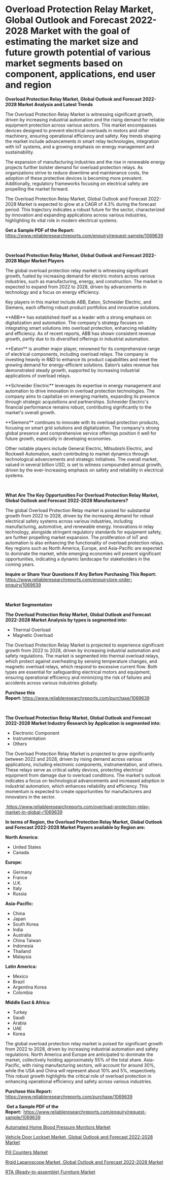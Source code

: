 <p><h1>Overload Protection Relay Market, Global Outlook and Forecast 2022-2028 Market with the goal of estimating the market size and future growth potential of various market segments based on component, applications, end user and region</h1></p><p><strong>Overload Protection Relay Market, Global Outlook and Forecast 2022-2028 Market Analysis and Latest Trends</strong></p>
<p><p>The Overload Protection Relay Market is witnessing significant growth, driven by increasing industrial automation and the rising demand for reliable equipment protection across various sectors. This market encompasses devices designed to prevent electrical overloads in motors and other machinery, ensuring operational efficiency and safety. Key trends shaping the market include advancements in smart relay technologies, integration with IoT systems, and a growing emphasis on energy management and sustainability.</p><p>The expansion of manufacturing industries and the rise in renewable energy projects further bolster demand for overload protection relays. As organizations strive to reduce downtime and maintenance costs, the adoption of these protective devices is becoming more prevalent. Additionally, regulatory frameworks focusing on electrical safety are propelling the market forward.</p><p>The Overload Protection Relay Market, Global Outlook and Forecast 2022-2028 Market is expected to grow at a CAGR of 4.3% during the forecast period. This trajectory indicates a robust future for the sector, characterized by innovation and expanding applications across various industries, highlighting its vital role in modern electrical systems.</p></p>
<p><strong>Get a Sample PDF of the Report:&nbsp;</strong> <a href="https://www.reliableresearchreports.com/enquiry/request-sample/1069639">https://www.reliableresearchreports.com/enquiry/request-sample/1069639</a></p>
<p>&nbsp;</p>
<p><strong>Overload Protection Relay Market, Global Outlook and Forecast 2022-2028 Major Market Players</strong></p>
<p><p>The global overload protection relay market is witnessing significant growth, fueled by increasing demand for electric motors across various industries, such as manufacturing, energy, and construction. The market is expected to expand from 2022 to 2028, driven by advancements in technology and a focus on energy efficiency.</p><p>Key players in this market include ABB, Eaton, Schneider Electric, and Siemens, each offering robust product portfolios and innovative solutions. </p><p>**ABB** has established itself as a leader with a strong emphasis on digitalization and automation. The company's strategy focuses on integrating smart solutions into overload protection, enhancing reliability and efficiency. As of recent reports, ABB has shown consistent revenue growth, partly due to its diversified offerings in industrial automation. </p><p>**Eaton** is another major player, renowned for its comprehensive range of electrical components, including overload relays. The company is investing heavily in R&D to enhance its product capabilities and meet the growing demand for energy-efficient solutions. Eaton’s sales revenue has demonstrated steady growth, supported by increasing industrial applications of overload relays.</p><p>**Schneider Electric** leverages its expertise in energy management and automation to drive innovation in overload protection technologies. The company aims to capitalize on emerging markets, expanding its presence through strategic acquisitions and partnerships. Schneider Electric's financial performance remains robust, contributing significantly to the market's overall growth.</p><p>**Siemens** continues to innovate with its overload protection products, focusing on smart grid solutions and digitalization. The company's strong global presence and comprehensive service offerings position it well for future growth, especially in developing economies.</p><p>Other notable players include General Electric, Mitsubishi Electric, and Rockwell Automation, each contributing to market dynamics through technological advancements and strategic initiatives. The overall market, valued in several billion USD, is set to witness compounded annual growth, driven by the ever-increasing emphasis on safety and reliability in electrical systems.</p></p>
<p>&nbsp;</p>
<p><strong>What Are The Key Opportunities For Overload Protection Relay Market, Global Outlook and Forecast 2022-2028 Manufacturers?</strong></p>
<p><p>The global Overload Protection Relay market is poised for substantial growth from 2022 to 2028, driven by the increasing demand for robust electrical safety systems across various industries, including manufacturing, automotive, and renewable energy. Innovations in relay technology, alongside stringent regulatory standards for equipment safety, are further propelling market expansion. The proliferation of IoT and automation is also enhancing the functionality of overload protection relays. Key regions such as North America, Europe, and Asia-Pacific are expected to dominate the market, while emerging economies will present significant opportunities, indicating a dynamic landscape for stakeholders in the coming years.</p></p>
<p><strong>Inquire or Share Your Questions If Any Before Purchasing This Report:</strong> <a href="https://www.reliableresearchreports.com/enquiry/pre-order-enquiry/1069639">https://www.reliableresearchreports.com/enquiry/pre-order-enquiry/1069639</a></p>
<p>&nbsp;</p>
<p><strong>Market Segmentation</strong></p>
<p><strong>The Overload Protection Relay Market, Global Outlook and Forecast 2022-2028 Market Analysis by types is segmented into:</strong></p>
<p><ul><li>Thermal Overload</li><li>Magnetic Overload</li></ul></p>
<p><p>The Overload Protection Relay Market is projected to experience significant growth from 2022 to 2028, driven by increasing industrial automation and safety regulations. The market is segmented into thermal overload relays, which protect against overheating by sensing temperature changes, and magnetic overload relays, which respond to excessive current flow. Both types are essential for safeguarding electrical motors and equipment, ensuring operational efficiency and minimizing the risk of failures and accidents across various industries globally.</p></p>
<p><strong>Purchase this Report:&nbsp;</strong><a href="https://www.reliableresearchreports.com/purchase/1069639">https://www.reliableresearchreports.com/purchase/1069639</a></p>
<p>&nbsp;</p>
<p><strong>The Overload Protection Relay Market, Global Outlook and Forecast 2022-2028 Market Industry Research by Application is segmented into:</strong></p>
<p><ul><li>Electronic Component</li><li>Instrumentation</li><li>Others</li></ul></p>
<p><p>The Overload Protection Relay Market is projected to grow significantly between 2022 and 2028, driven by rising demand across various applications, including electronic components, instrumentation, and others. These relays serve as critical safety devices, protecting electrical equipment from damage due to overload conditions. The market's outlook indicates a focus on technological advancements and increased adoption in industrial automation, which enhances reliability and efficiency. This momentum is expected to create opportunities for manufacturers and innovators in the sector.</p></p>
<p><a href="https://www.reliableresearchreports.com/overload-protection-relay-market-in-global-r1069639">&nbsp;https://www.reliableresearchreports.com/overload-protection-relay-market-in-global-r1069639</a></p>
<p><strong>In terms of Region, the Overload Protection Relay Market, Global Outlook and Forecast 2022-2028 Market Players available by Region are:</strong></p>
<p>
    <p> <strong> North America: </strong>
        <ul>
            <li>United States</li>
            <li>Canada</li>
        </ul>
        </p> 
    <p> <strong> Europe: </strong>
        <ul>
            <li>Germany</li>
            <li>France</li>
            <li>U.K.</li>
            <li>Italy</li>
            <li>Russia</li>
        </ul>
        </p> 
    <p> <strong> Asia-Pacific: </strong>
        <ul>
            <li>China</li>
            <li>Japan</li>
            <li>South Korea</li>
            <li>India</li>
            <li>Australia</li>
            <li>China Taiwan</li>
            <li>Indonesia</li>
            <li>Thailand</li>
            <li>Malaysia</li>
        </ul>
        </p> 
    <p> <strong> Latin America: </strong>
        <ul>
            <li>Mexico</li>
            <li>Brazil</li>
            <li>Argentina Korea</li>
            <li>Colombia</li>
        </ul>
        </p> 
    <p> <strong> Middle East & Africa: </strong>
        <ul>
            <li>Turkey</li>
            <li>Saudi</li>
            <li>Arabia</li>
            <li>UAE</li>
            <li>Korea</li>
        </ul>
    </p>
    </p>
<p><p>The global overload protection relay market is poised for significant growth from 2022 to 2028, driven by increasing industrial automation and safety regulations. North America and Europe are anticipated to dominate the market, collectively holding approximately 55% of the total share. Asia-Pacific, with rising manufacturing sectors, will account for around 30%, while the USA and China will represent about 10% and 5%, respectively. This robust growth highlights the critical role of overload protection in enhancing operational efficiency and safety across various industries.</p></p>
<p><strong>Purchase this Report: </strong><a href="https://www.reliableresearchreports.com/purchase/1069639">https://www.reliableresearchreports.com/purchase/1069639</a></p>
<p>&nbsp;<strong>Get a Sample PDF of the Report:&nbsp;&nbsp;</strong><a href="https://www.reliableresearchreports.com/enquiry/request-sample/1069639">https://www.reliableresearchreports.com/enquiry/request-sample/1069639</a></p>
<p><strong></strong></p>
<p><p><a href="https://issuu.com/reportprime-2/docs/automated-home-blood-pressure-monit_e9e7e336aead84">Automated Home Blood Pressure Monitors Market</a></p><p><a href="https://github.com/gulaimolin/Market-Research-Report-List-6/blob/main/vehicle-door-lockset-market-global-outlook-and-forecast-2022-2028-market.md">Vehicle Door Lockset Market, Global Outlook and Forecast 2022-2028 Market</a></p><p><a href="https://www.linkedin.com/pulse/pill-counters-market-size-share-trends-analysis-report-zuace?trackingId=uNfJbKFnSiGfUaXI63vh3w%3D%3D">Pill Counters Market</a></p><p><a href="https://github.com/RoccoManning/Market-Research-Report-List-6/blob/main/rigid-laparoscope-market-global-outlook-and-forecast-2022-2028-market.md">Rigid Laparoscope Market, Global Outlook and Forecast 2022-2028 Market</a></p><p><a href="https://issuu.com/reportprime-2/docs/rta-ready-to-assemble-furniture-mar_53d9dc4366abb3">RTA (Ready-to-assemble) Furniture Market</a></p></p>
